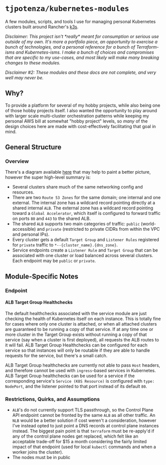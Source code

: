 # `tjpotenza/kubernetes-modules`

A few modules, scripts, and tools I use for managing personal Kubernetes clusters built around Rancher's [k3s](https://k3s.io/).

*Disclaimer: This project isn't \*really\* meant for consumption or serious use outside of my own.  It's more a portfolio piece, an opportunity to exercise a bunch of technologies, and a personal reference for a bunch of Terraform-isms and Kubernetes-isms.  I make a bunch of choices and compromises that are specific to my use-cases, and most likely will make many breaking changes to these modules.*

*Disclaimer #2: These modules and these docs are not complete, and very well may never be.*

## Why?

To provide a platform for several of my hobby projects, while also being one of those hobby projects itself.  I also wanted the opportunity to play around with larger scale multi-cluster orchestration patterns while keeping my personal AWS bill at somewhat "hobby project" levels, so _many_ of the design choices here are made with cost-effectively facilitating that goal in mind.

## General Structure

### Overview

There's a diagram available [here](./docs) that may help to paint a better picture, however the super high-level summary is:

* Several clusters share much of the same networking config and resources.
* There are two `Route 53 Zones` for the same domain; one internal and one external.  The internal zone has a wildcard record pointing directly at a shared internal `ALB`.  The external zone has a wildcard record pointing toward a `Global Accelerator`, which itself is configured to forward traffic on ports `80` and `443` to the shared ALB.
* The shared `ALB` supports two main categories of traffic: `public` (world-accessible) and `private` (restricted to private CIDRs from within the VPC and personal IPs).
* Every cluster gets a default `Target Group` and `Listener Rules` registered for `private` traffic to  `*--{cluster_name}.{dns_zone}`.
* Service endpoints create a `Listener Rule` and `Target Group` that can be associated with one cluster or load balanced across several clusters.  Each endpoint may be `public` or `private`.

## Module-Specific Notes

### Endpoint

#### ALB Target Group Healthchecks
The default healthchecks associated with the service module are just checking the health of Kubernetes itself on each instance.  This is totally fine for cases where only one cluster is attached, or when all attached clusters are guaranteed to be running a copy of that service.  If at any time one or more cluster in the Target Group exists without running a copy of that service (say when a cluster is first deployed), all requests the ALB routes to it will fail.  ALB Target Group Healthchecks can be configured for each service so that instances will only be routable if they are able to handle requests for the service, but there's a small catch.

ALB Target Group healthchecks are currently not able to pass `Host` headers, and therefore cannot be used with `ingress`-based services in Kubernetes.  ALB Target Group healthchecks can be used for a service if the corresponding service's `Service (K8S Resource)` is configured with `type: NodePort`, and the listener pointed to that port instead of its default `80`.

### Restrictions, Quirks, and Assumptions
* `ALB`'s do not currently support TLS passthrough, so the Control Plane API endpoint cannot be fronted by the same `ALB` as all other traffic.  An `NLB` would be a better solution if cost weren't a consideration, however I've instead opted to just point a DNS records at control plane instances instead.  The biggest pain point is that `terraform` must be re-apply'd if any of the control plane nodes get replaced, which felt like an acceptable trade-off for $15 a month considering the fairly limited impact of that endpoint (used for local `kubectl` commands and when a worker joins the cluster).
* The nodes must be in public